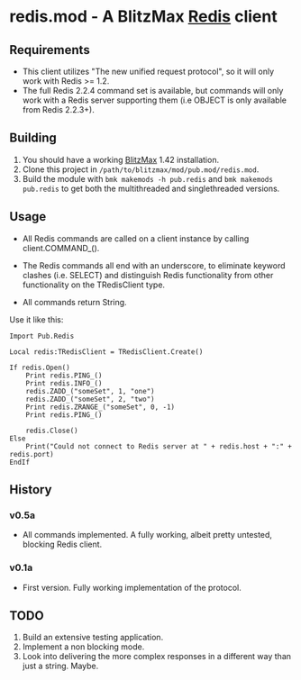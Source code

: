 redis.mod - A BlitzMax [Redis](http://www.redis.io/) client
===================================

Requirements
------------

 *  This client utilizes "The new unified request protocol", so it will only work with Redis >= 1.2.
 *  The full Redis 2.2.4 command set is available, but commands will only work with a Redis server supporting them (i.e OBJECT is only available from Redis 2.2.3+).

Building
--------

1. You should have a working [BlitzMax](http://blitzmax.com/Products/blitzmax.php) 1.42 installation.
2. Clone this project in `/path/to/blitzmax/mod/pub.mod/redis.mod`.
3. Build the module with `bmk makemods -h pub.redis` and `bmk makemods pub.redis` to get both the multithreaded and singlethreaded versions.

Usage
-----

 *  All Redis commands are called on a client instance by calling client.COMMAND_().

 *  The Redis commands all end with an underscore, to eliminate keyword clashes (i.e. SELECT) and distinguish Redis functionality from other functionality on the TRedisClient type.
 
 *  All commands return String.

Use it like this:

    Import Pub.Redis

    Local redis:TRedisClient = TRedisClient.Create()

    If redis.Open()
        Print redis.PING_()
        Print redis.INFO_()
        redis.ZADD_("someSet", 1, "one")
        redis.ZADD_("someSet", 2, "two")
        Print redis.ZRANGE_("someSet", 0, -1)
        Print redis.PING_()

        redis.Close()
    Else
        Print("Could not connect to Redis server at " + redis.host + ":" + redis.port)
    EndIf

History
-------

### v0.5a

 *  All commands implemented. A fully working, albeit pretty untested, blocking Redis client.

### v0.1a

 *  First version. Fully working implementation of the protocol.

TODO
----

1. Build an extensive testing application.
2. Implement a non blocking mode.
3. Look into delivering the more complex responses in a different way than just a string. Maybe.
